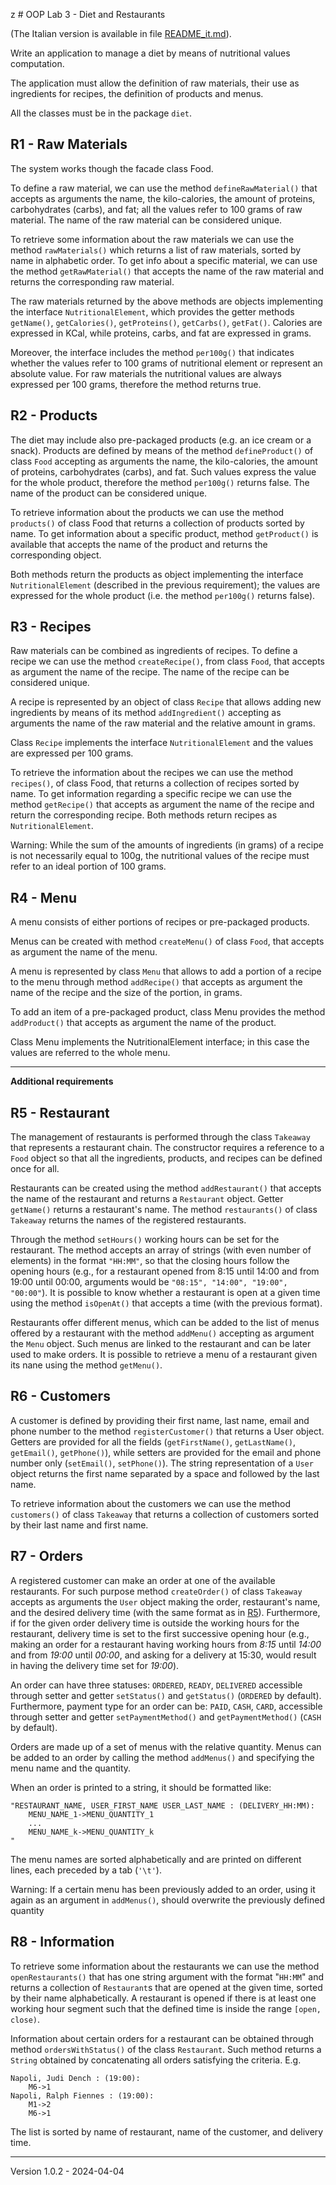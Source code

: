 z                 # OOP Lab 3 - Diet and Restaurants

(The Italian version is available in file [README_it.md](README_it.md)).


Write an application to manage a diet by means of nutritional values computation.

The application must allow the definition of raw materials, their use as ingredients for recipes, the definition of products and menus.

All the classes must be in the package `diet`.


## R1 - Raw Materials

The system works though the facade class Food.

To define a raw material, we can use the method `defineRawMaterial()` that accepts as arguments the name, the kilo-calories, the amount of proteins, carbohydrates (carbs), and fat; all the values refer to 100 grams of raw material. The name of the raw material can be considered unique.

To retrieve some information about the raw materials we can use the method `rawMaterials()` which returns a list of raw materials, sorted by name in alphabetic order. To get info about a specific material, we can use the method `getRawMaterial()` that accepts the name of the raw material and returns the corresponding raw material.

The raw materials returned by the above methods are objects implementing the interface `NutritionalElement`, which provides the getter methods `getName()`, `getCalories()`, `getProteins()`, `getCarbs()`, `getFat()`. Calories are expressed in KCal, while proteins, carbs, and fat are expressed in grams.

Moreover, the interface includes the method `per100g()` that indicates whether the values refer to 100 grams of nutritional element or represent an absolute value. For raw materials the nutritional values are always expressed per 100 grams, therefore the method returns true.


## R2 - Products

The diet may include also pre-packaged products (e.g. an ice cream or a snack). Products are defined by means of the method `defineProduct()` of class `Food` accepting as arguments the name, the kilo-calories, the amount of proteins, carbohydrates (carbs), and fat. Such values express the value for the whole product, therefore the method `per100g()` returns false. The name of the product can be considered unique.

To retrieve information about the products we can use the method `products()` of class Food that returns a collection of products sorted by name. To get information about a specific product, method `getProduct()` is available that accepts the name of the product and returns the corresponding object.

Both methods return the products as object implementing the interface `NutritionalElement` (described in the previous requirement); the values are expressed for the whole product (i.e. the method `per100g()` returns false).


## R3 - Recipes

Raw materials can be combined as ingredients of recipes. To define a recipe we can use the method `createRecipe()`, from class `Food`, that accepts as argument the name of the recipe. The name of the recipe can be considered unique.

A recipe is represented by an object of class `Recipe` that allows adding new ingredients by means of its method `addIngredient()` accepting as arguments the name of the raw material and the relative amount in grams.

Class `Recipe` implements the interface `NutritionalElement` and the values are expressed per 100 grams.

To retrieve the information about the recipes we can use the method `recipes()`, of class Food, that returns a collection of recipes sorted by name. To get information regarding a specific recipe we can use the method `getRecipe()` that accepts as argument the name of the recipe and return the corresponding recipe. Both methods return recipes as `NutritionalElement`.

Warning: While the sum of the amounts of ingredients (in grams) of a recipe is not necessarily equal to 100g, the nutritional values of the recipe must refer to an ideal portion of 100 grams.


## R4 - Menu

A menu consists of either portions of recipes or pre-packaged products.

Menus can be created with method `createMenu()` of class `Food`, that accepts as argument the name of the menu.

A menu is represented by class `Menu` that allows to add a portion of a recipe to the menu through method `addRecipe()` that accepts as argument the name of the recipe and the size of the portion, in grams.

To add an item of a pre-packaged product, class Menu provides the method `addProduct()` that accepts as argument the name of the product.

Class Menu implements the NutritionalElement interface; in this case the values are referred to the whole menu.

---- 
**Additional requirements**


## R5 - Restaurant

The management of restaurants is performed through the class `Takeaway` that represents a restaurant chain.
The constructor requires a reference to a `Food` object so that all the ingredients, products, and recipes can be defined once for all.

Restaurants can be created using the method `addRestaurant()` that accepts the name of the restaurant and returns a `Restaurant` object. Getter `getName()` returns a restaurant's name. The method `restaurants()` of class `Takeaway` returns the names of the registered restaurants.

Through the method `setHours()` working hours can be set for the restaurant. The method accepts an array of strings (with even number of elements) in the format `"HH:MM"`, so that the closing hours follow the opening hours (e.g., for a restaurant opened from 8:15 until 14:00 and from 19:00 until 00:00, arguments would be `"08:15", "14:00", "19:00", "00:00"`).
It is possible to know whether a restaurant is open at a given time using the method `isOpenAt()` that accepts a time (with the previous format).

Restaurants offer different menus, which can be added to the list of menus offered by a restaurant with the method `addMenu()` accepting as argument the `Menu` object. Such menus are linked to the restaurant and can be later used to make orders. It is possible to retrieve a menu of a restaurant given its nane using the method `getMenu()`.


## R6 - Customers

A customer is defined by providing their first name, last name, email and phone number to the method `registerCustomer()` that returns a User object. Getters are provided for all the fields (`getFirstName()`, `getLastName()`, `getEmail()`, `getPhone()`), while setters are provided for the email and phone number only (`setEmail()`, `setPhone()`). The string representation of a `User` object returns the first name separated by a space and followed by the last name.

To retrieve information about the customers we can use the method `customers()` of class `Takeaway` that returns a collection of customers sorted by their last name and first name.


## R7 - Orders

A registered customer can make an order at one of the available restaurants. For such purpose method `createOrder()` of class `Takeaway` accepts as arguments the `User` object making the order, restaurant's name, and the desired delivery time (with the same format as in [R5](#r5-restaurant)). Furthermore, if for the given order delivery time is outside the working hours for the restaurant, delivery time is set to the first successive opening hour (e.g., making an order for a restaurant having working hours from *8:15* until *14:00* and from *19:00* until *00:00*, and asking for a delivery at 15:30, would result in having the delivery time set for *19:00*).

An order can have three statuses: `ORDERED`, `READY`, `DELIVERED` accessible through setter and getter `setStatus()` and `getStatus()` (`ORDERED` by default). Furthermore, payment type for an order can be: `PAID`, `CASH`, `CARD`, accessible through setter and getter `setPaymentMethod()` and `getPaymentMethod()` (`CASH` by default).

Orders are made up of a set of menus with the relative quantity.
Menus can be added to an order by calling the method `addMenus()` and specifying the menu name and the quantity.

When an order is printed to a string, it should be formatted like:

```
"RESTAURANT_NAME, USER_FIRST_NAME USER_LAST_NAME : (DELIVERY_HH:MM):
	MENU_NAME_1->MENU_QUANTITY_1
	...
	MENU_NAME_k->MENU_QUANTITY_k
"
```

The menu names are sorted alphabetically and are printed on different lines, each preceded by a tab (`'\t'`).

Warning: If a certain menu has been previously added to an order, using it again as an argument in `addMenus()`, should overwrite the previously defined quantity


## R8 - Information

To retrieve some information about the restaurants we can use the method `openRestaurants()` that has one string argument with the format "`HH:MM`" and returns a collection of `Restaurant`s that are opened at the given time, sorted by their name alphabetically. A restaurant is opened if there is at least one working hour segment such that the defined time is inside the range `[open, close)`.

Information about certain orders for a restaurant can be obtained through method `ordersWithStatus()` of the class `Restaurant`. Such method returns a `String` obtained by concatenating all orders satisfying the criteria.
E.g.

```
Napoli, Judi Dench : (19:00):
	M6->1
Napoli, Ralph Fiennes : (19:00):
	M1->2
	M6->1
```

The list is sorted by name of restaurant, name of the customer, and delivery time.

---

Version 1.0.2 - 2024-04-04
